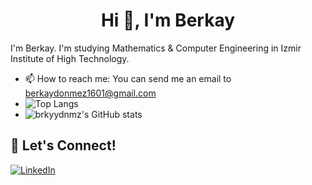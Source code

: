<h1 align="center">Hi 👋, I'm Berkay</h1>

I'm Berkay. I'm studying Mathematics & Computer Engineering in Izmir Institute of High Technology.

- 📫 How to reach me: You can send me an email to [berkaydonmez1601@gmail.com](mailto://berkaydonmez1601@gmail.com)
- ![Top Langs](https://github-readme-stats.vercel.app/api/top-langs/?username=brkyydnmz&layout=compact)<br>
- ![brkyydnmz's GitHub stats](https://github-readme-stats.vercel.app/api?username=brkyydnmz&theme=codeSTACKr&show_icons=true)

## 🔗 Let's Connect!
<a href="https://www.linkedin.com/in/berkay-d%C3%B6nmez-b7948872/" target="_blank"><img alt="LinkedIn" src="https://img.shields.io/badge/linkedin-%230077B5.svg?&style=for-the-badge&logo=linkedin&logoColor=white" /></a>

